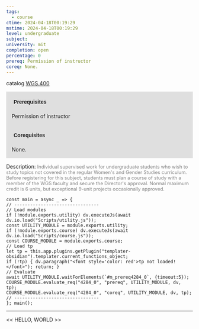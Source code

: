 ```yaml
---
tags:
  - course
ctime: 2024-04-18T00:19:29
mstime: 2024-04-18T00:19:29
level: undergraduate
subject: 
university: mit
completion: open
percentage: 0
prereq: Permission of instructor
coreq: None.
---
```


catalog [WGS.400](http://student.mit.edu/catalog/mWGSa.html#WGS.400)

<span style="display: block; padding: 15px; background-color: rgb(100, 100, 100, 0.2);"><font id="m_prereq4284_0" style="display: block; font-family: Arial, sans-serif; font-weight: bold; padding: 5px">Prerequisites</font><br><span id="prereq4284_0">Permission of instructor</span></span>
<span style="display: block; padding: 15px; background-color: rgb(100, 100, 100, 0.2);"><font id="m_coreq4284_0" style="display: block; font-family: Arial, sans-serif; font-weight: bold; padding: 5px">Corequisites</font><br><span id="coreq4284_0">None.</span></span>

<font style="">Description:</font>
<font style="color: grey; font-size: 0.8rem;">Individual supervised work for undergraduate students who wish to study topics not covered in the regular Women's and Gender Studies curriculum. Before registering for this subject, students must plan a course of study with a member of the WGS faculty and secure the Director's approval. Normal maximum credit is 6 units, but exceptional 9-unit projects occasionally approved.</font>

```dataviewjs
const main = async _ => {
// --------------------------------
// Load modules
if (!module.exports.utility) dv.executeJs(await dv.io.load("Scripts/utility.js"));
const UTILITY_MODULE = module.exports.utility;
if (!module.exports.course) dv.executeJs(await dv.io.load("Scripts/course.js"));
const COURSE_MODULE = module.exports.course;
// Load tp
let tp = this.app.plugins.getPlugin("templater-obsidian").templater.current_functions_object;
if (!tp) { dv.paragraph("<font style='color: red'>tp not loaded!</font>"); return; }
// Evaluate
await UTILITY_MODULE.waitForElements(`#m_prereq4284_0`, {timeout:5});
COURSE_MODULE.evaluate_req("4284_0", "prereq", UTILITY_MODULE, dv, tp);
COURSE_MODULE.evaluate_req("4284_0", "coreq", UTILITY_MODULE, dv, tp);
// --------------------------------
}; main();
```

---

<< HELLO, WORLD >>
